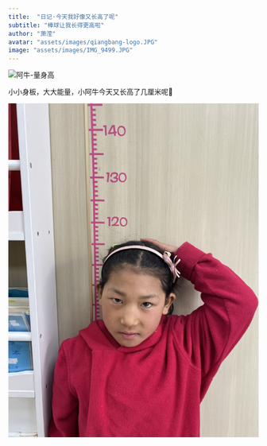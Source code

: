 ```yaml
---
title:  "日记·今天我好像又长高了呢"
subtitle: "棒球让我长得更高啦"
author: "萧滢"
avatar: "assets/images/qiangbang-logo.JPG"
image: "assets/images/IMG_9499.JPG"
---
```


![阿牛-量身高](assets/images/阿牛-量身高.GIF)

小小身板，大大能量，小阿牛今天又长高了几厘米呢🤔️

![shengao02](assets/images/IMG_9499.JPG)
